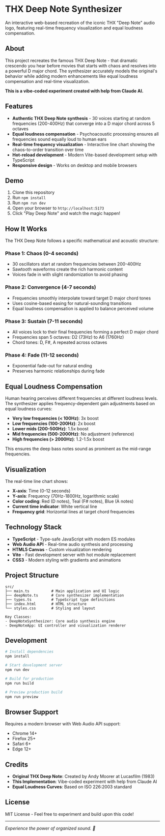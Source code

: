 # THX Deep Note Synthesizer

An interactive web-based recreation of the iconic THX "Deep Note" audio logo, featuring real-time frequency visualization and equal loudness compensation.

## About

This project recreates the famous THX Deep Note - that dramatic crescendo you hear before movies that starts with chaos and resolves into a powerful D major chord. The synthesizer accurately models the original's behavior while adding modern enhancements like equal loudness compensation and real-time visualization.

**This is a vibe-coded experiment created with help from Claude AI.**

## Features

- **Authentic THX Deep Note synthesis** - 30 voices starting at random frequencies (200-400Hz) that converge into a D major chord across 5 octaves
- **Equal loudness compensation** - Psychoacoustic processing ensures all frequencies sound equally loud to human ears
- **Real-time frequency visualization** - Interactive line chart showing the chaos-to-order transition over time
- **Hot-reload development** - Modern Vite-based development setup with TypeScript
- **Responsive design** - Works on desktop and mobile browsers

## Demo

1. Clone this repository
2. Run `npm install`
3. Run `npm run dev`
4. Open your browser to `http://localhost:5173`
5. Click "Play Deep Note" and watch the magic happen!

## How It Works

The THX Deep Note follows a specific mathematical and acoustic structure:

### Phase 1: Chaos (0-4 seconds)
- 30 oscillators start at random frequencies between 200-400Hz
- Sawtooth waveforms create the rich harmonic content
- Voices fade in with slight randomization to avoid phasing

### Phase 2: Convergence (4-7 seconds)  
- Frequencies smoothly interpolate toward target D major chord tones
- Uses cosine-based easing for natural-sounding transitions
- Equal loudness compensation is applied to balance perceived volume

### Phase 3: Sustain (7-11 seconds)
- All voices lock to their final frequencies forming a perfect D major chord
- Frequencies span 5 octaves: D2 (73Hz) to A6 (1760Hz)
- Chord tones: D, F#, A repeated across octaves

### Phase 4: Fade (11-12 seconds)
- Exponential fade-out for natural ending
- Preserves harmonic relationships during fade

## Equal Loudness Compensation

Human hearing perceives different frequencies at different loudness levels. The synthesizer applies frequency-dependent gain adjustments based on equal loudness curves:

- **Very low frequencies (< 100Hz)**: 3x boost
- **Low frequencies (100-200Hz)**: 2x boost  
- **Lower mids (200-500Hz)**: 1.5x boost
- **Mid frequencies (500-2000Hz)**: No adjustment (reference)
- **High frequencies (> 2000Hz)**: 1.2-1.5x boost

This ensures the deep bass notes sound as prominent as the mid-range frequencies.

## Visualization

The real-time line chart shows:
- **X-axis**: Time (0-12 seconds)
- **Y-axis**: Frequency (70Hz-1800Hz, logarithmic scale)
- **Color coding**: Red (D notes), Teal (F# notes), Blue (A notes)
- **Current time indicator**: White vertical line
- **Frequency grid**: Horizontal lines at target chord frequencies

## Technology Stack

- **TypeScript** - Type-safe JavaScript with modern ES modules
- **Web Audio API** - Real-time audio synthesis and processing
- **HTML5 Canvas** - Custom visualization rendering
- **Vite** - Fast development server with hot module replacement
- **CSS3** - Modern styling with gradients and animations

## Project Structure

```
src/
├── main.ts          # Main application and UI logic
├── deepNote.ts      # Core synthesizer implementation
├── types.ts         # TypeScript type definitions
├── index.html       # HTML structure
└── styles.css       # Styling and layout

Key Classes:
- DeepNoteSynthesizer: Core audio synthesis engine
- DeepNoteApp: UI controller and visualization renderer
```

## Development

```bash
# Install dependencies
npm install

# Start development server
npm run dev

# Build for production  
npm run build

# Preview production build
npm run preview
```

## Browser Support

Requires a modern browser with Web Audio API support:
- Chrome 14+
- Firefox 25+
- Safari 6+
- Edge 12+

## Credits

- **Original THX Deep Note**: Created by Andy Moorer at Lucasfilm (1983)
- **This Implementation**: Vibe-coded experiment with help from Claude AI
- **Equal Loudness Curves**: Based on ISO 226:2003 standard

## License

MIT License - Feel free to experiment and build upon this code!

---

*Experience the power of organized sound. 🎵*